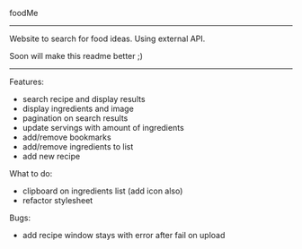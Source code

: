 foodMe

---

Website to search for food ideas. Using external API.

Soon will make this readme better ;)

---

Features:

-  search recipe and display results
-  display ingredients and image
-  pagination on search results
-  update servings with amount of ingredients
-  add/remove bookmarks
-  add/remove ingredients to list
-  add new recipe

What to do:

-  clipboard on ingredients list (add icon also)
-  refactor stylesheet

Bugs:

-  add recipe window stays with error after fail on upload
